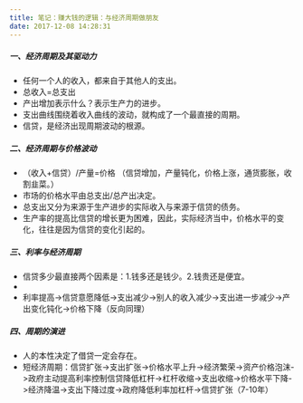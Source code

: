 ```yaml
---
title: 笔记：赚大钱的逻辑：与经济周期做朋友
date: 2017-12-08 14:28:31
---
```


##### 一、经济周期及其驱动力
- 任何一个人的收入，都来自于其他人的支出。
- 总收入=总支出
- 产出增加表示什么？表示生产力的进步。
- 支出曲线围绕着收入曲线的波动，就构成了一个最直接的周期。
- 信贷，是经济出现周期波动的根源。

##### 二、经济周期与价格波动
- （收入+信贷）/产量=价格 （信贷增加，产量钝化，价格上涨，通货膨胀，收割韭菜。）
- 市场的价格水平由总支出/总产出决定。
- 总支出又分为来源于生产进步的实际收入与来源于信贷的债务。
- 生产率的提高比信贷的增长更为困难，因此，实际经济当中，价格水平的变化，往往是因为信贷的变化引起的。

##### 三、利率与经济周期
- 信贷多少最直接两个因素是：1.钱多还是钱少。2.钱贵还是便宜。
- 
- 利率提高->信贷意愿降低->支出减少->别人的收入减少->支出进一步减少->产出变化钝化->价格下降（反向同理）

##### 四、周期的演进
- 人的本性决定了借贷一定会存在。
- 短经济周期：信贷扩张->支出扩张->价格水平上升->经济繁荣->资产价格泡沫->政府主动提高利率控制信贷降低杠杆->杠杆收缩->支出收缩->价格水平下降->经济降温->支出下降过度->政府降低利率加杠杆->信贷扩张（7-10年）




 
